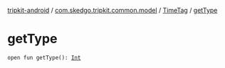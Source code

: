 [tripkit-android](../../index.md) / [com.skedgo.tripkit.common.model](../index.md) / [TimeTag](index.md) / [getType](./get-type.md)

# getType

`open fun getType(): `[`Int`](https://kotlinlang.org/api/latest/jvm/stdlib/kotlin/-int/index.html)